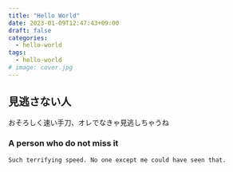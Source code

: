 ```yaml
---
title: "Hello World"
date: 2023-01-09T12:47:43+09:00
draft: false
categories:
  - hello-world
tags:
  - hello-world
# image: cover.jpg
---
```


## 見逃さない人

おそろしく速い手刀、オレでなきゃ見逃しちゃうね

### A person who do not miss it

```
Such terrifying speed. No one except me could have seen that.
```
